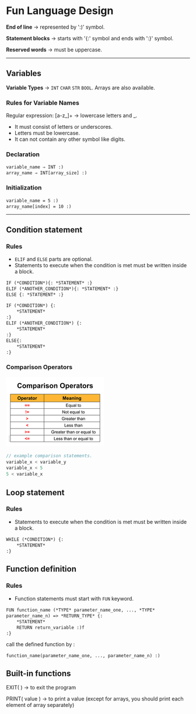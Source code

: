 # Fun Language Design

**End of line** → represented by  ':)' symbol.

**Statement blocks** → starts with '{:' symbol and ends with ':}' symbol.

**Reserved words** → must be uppercase.

---

## Variables

**Variable Types** → `INT` `CHAR` `STR` `BOOL`. Arrays are also available.

### **Rules for Variable Names**

Regular expression:  [a-z_]+ → lowercase letters and _. 

- It must consist of letters or underscores.
- Letters must be lowercase.
- It can not contain any other symbol like digits.

### **Declaration**

```
variable_name ⇒ INT :)
array_name ⇒ INT[array_size] :)
```

### **Initialization**

```
variable_name = 5 :)
array_name[index] = 10 :)
```

---

## Condition statement

### Rules

- `ELIF` and `ELSE` parts are optional.
- Statements to execute when the condition is met must be written inside a block.

```
IF (*CONDITION*){: *STATEMENT* :}
ELIF (*ANOTHER_CONDITION*){: *STATEMENT* :}
ELSE {: *STATEMENT* :}
```

```
IF (*CONDITION*) {: 
	*STATEMENT* 
:}
ELIF (*ANOTHER_CONDITION*) {: 
	*STATEMENT* 
:}
ELSE{: 
	*STATEMENT* 
:}
```

### **Comparison Operators**

![comparisonOperators.png](comparisonOperators.png)

```jsx
// example comparison statements. 
variable_x < variable_y
variable_x < 5
5 < variable_x
```

## Loop statement

### Rules

- Statements to execute when the condition is met must be written inside a block.

```
WHILE (*CONDITION*) {:
	*STATEMENT*
:}
```

## Function definition

### Rules

- Function statements must start with `FUN` keyword.

```
FUN function_name (*TYPE* parameter_name_one, ..., *TYPE* parameter_name_n) => *RETURN_TYPE* {:
	*STATEMENT*
	RETURN return_variable :)f
:}
```

call the defined function by :

```
function_name(parameter_name_one, ..., parameter_name_n) :)
```

## Built-in functions

EXIT( ) → to exit the program

PRINT( value ) → to print a value (except for arrays, you should print each element of array separately)